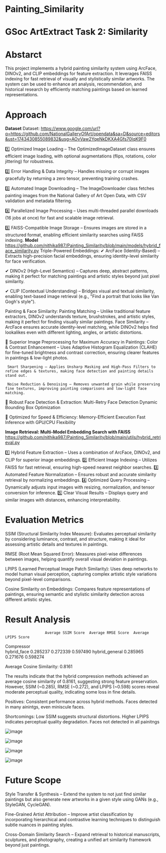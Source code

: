# Painting_Similarity
# GSoc ArtExtract Task 2: Similarity
# Abstarct
This project implements a hybrid painting similarity system using ArcFace, DINOv2, and CLIP embeddings for feature extraction. It leverages FAISS indexing for fast retrieval of visually and stylistically similar artworks. The system can be used to enhance art analysis, recommendation, and historical research by efficiently matching paintings based on learned representations.
# Approach
**Dataset**
Dataset: https://www.google.com/url?q=https://github.com/NationalGalleryOfArt/opendata&sa=D&source=editors&ust=1743430855089832&usg=AOvVaw2YqeNkDKXA4Gfs70IqK9F0

1️⃣ Optimized Image Loading – The OptimizedImageDataset class ensures efficient image loading, with optional augmentations (flips, rotations, color jittering) for robustness.

2️⃣ Error Handling & Data Integrity – Handles missing or corrupt images gracefully by returning a zero tensor, preventing training crashes.

3️⃣ Automated Image Downloading – The ImageDownloader class fetches painting images from the National Gallery of Art Open Data, with CSV validation and metadata filtering.

4️⃣ Parallelized Image Processing – Uses multi-threaded parallel downloads (16 jobs at once) for fast and scalable image retrieval.

5️⃣ FAISS-Compatible Image Storage – Ensures images are stored in a structured format, enabling efficient similarity searches using FAISS indexing.
**Model**
https://github.com/nithika987/Painting_Similarity/blob/main/models/hybrid_face_similarity.py
Triple-Powered Embeddings:
✔ ArcFace (Identity-Based) – Extracts high-precision facial embeddings, ensuring identity-level similarity for face verification.

✔ DINOv2 (High-Level Semantics) – Captures deep, abstract patterns, making it perfect for matching paintings and artistic styles beyond just pixel similarity.

✔ CLIP (Contextual Understanding) – Bridges visual and textual similarity, enabling text-based image retrieval (e.g., "Find a portrait that looks like Van Gogh's style").

Painting & Face Similarity:
    Painting Matching – Unlike traditional feature extractors, DINOv2 understands texture, brushstrokes, and artistic styles, making it perfect for finding visually similar paintings.
    Face Similarity – ArcFace ensures accurate identity-level matching, while DINOv2 helps find lookalikes even with different lighting, angles, or artistic distortions.

🔹 Superior Image Preprocessing for Maximum Accuracy in Paintings:
     Color & Contrast Enhancement – Uses Adaptive Histogram Equalization (CLAHE) for fine-tuned brightness and contrast correction, ensuring clearer features in paintings & low-light photos.
     
     Smart Sharpening – Applies Unsharp Masking and High-Pass Filters to refine edges & textures, making face detection and painting details stand out.
     
     Noise Reduction & Denoising – Removes unwanted grain while preserving fine textures, improving painting comparisons and low-light face matching.

🔹 Robust Face Detection & Extraction:
 Multi-Retry Face Detection 
 Dynamic Bounding Box Optimization 
 
🔹 Optimized for Speed & Efficiency:
 Memory-Efficient Execution 
 Fast Inference with GPU/CPU Flexibility 

 **Image Retrieval: Multi-Model Embedding Search with FAISS**
 https://github.com/nithika987/Painting_Similarity/blob/main/utils/hybrid_retrieval.py
 
1️⃣ Hybrid Feature Extraction – Uses a combination of ArcFace, DINOv2, and CLIP for superior image embeddings.
2️⃣ Efficient Image Indexing – Utilizes FAISS for fast retrieval, ensuring high-speed nearest neighbor searches.
3️⃣ Automated Feature Normalization – Ensures robust and accurate similarity retrieval by normalizing embeddings.
4️⃣ Optimized Query Processing – Dynamically adjusts input images with resizing, normalization, and tensor conversion for inference.
5️⃣ Clear Visual Results – Displays query and similar images with distances, enhancing interpretability.
# Evaluation Metrics
SSIM (Structural Similarity Index Measure): Evaluates perceptual similarity by considering luminance, contrast, and structure, making it ideal for assessing artistic details and textures in paintings.

RMSE (Root Mean Squared Error): Measures pixel-wise differences between images, helping quantify overall visual deviation in paintings.

LPIPS (Learned Perceptual Image Patch Similarity): Uses deep networks to model human visual perception, capturing complex artistic style variations beyond pixel-level comparisons.

Cosine Similarity on Embeddings: Compares feature representations of paintings, ensuring semantic and stylistic similarity detection across different artistic styles.
# Result Analysis
                      Average SSIM Score  Average RMSE Score  Average LPIPS Score
Compressor                                                                 
hybrid_face               0.285237            0.272339             0.597490
hybrid_general            0.285965            0.271676             0.598274

Average Cosine Similarity: 0.8161

The results indicate that the hybrid compression methods achieved an average cosine similarity of 0.8161, suggesting strong feature preservation. However, SSIM (~0.285), RMSE (~0.272), and LPIPS (~0.598) scores reveal moderate perceptual quality, indicating some loss in fine details.

Positives:
Consistent performance across hybrid methods.
Faces detected in many ainintgs, even miniscule faces.

Shortcomings:
Low SSIM suggests structural distortions.
Higher LPIPS indicates perceptual quality degradation.
Faces not detected in all painitngs

![image](https://github.com/user-attachments/assets/138d671e-d2fa-4e48-a146-d124ee412d58)

![image](https://github.com/user-attachments/assets/748688b8-976d-47b7-9295-5c13c94486d0)

![image](https://github.com/user-attachments/assets/50ce1052-3bc7-4cda-949b-9acf51fe0574)

![image](https://github.com/user-attachments/assets/a12586b6-eff9-4c56-82a0-7d9e4946a805)

# Future Scope
Style Transfer & Synthesis – Extend the system to not just find similar paintings but also generate new artworks in a given style using GANs (e.g., StyleGAN, CycleGAN).

Fine-Grained Artist Attribution – Improve artist classification by incorporating hierarchical and contrastive learning techniques to distinguish subtle nuances in painting styles.

Cross-Domain Similarity Search – Expand retrieval to historical manuscripts, sculptures, and photography, creating a unified art similarity framework beyond just paintings.








